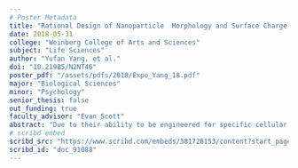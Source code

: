 ```yaml
---
# Poster Metadata
title: "Rational Design of Nanoparticle  Morphology and Surface Charge to Specify Cellular Uptake"
date: 2018-05-31
college: "Weinberg College of Arts and Sciences"
subject: "Life Sciences"
author: "Yufan Yang, et al."
doi: "10.21985/N2NT46"
poster_pdf: "/assets/pdfs/2018/Expo_Yang_18.pdf"
major: "Biological Sciences"
minor: "Psychology"
senior_thesis: false
out_funding: true
faculty_advisor: "Evan Scott"
abstract: "Due to their ability to be engineered for specific cellular targeting, nanoparticles (NPs) have emerged as promising drug delivery vessels for immunotherapeutic and vaccination treatments. However, a major unsolved obstacle for cell-specific nanoparticle delivery is non-specific circulatory clearance by the mononuclear-phagocytic system(MPS). Comprised of various phagocytic cells, the MPS removes NPs from circulation shortly after recognition, preventing NPs from efficiently reaching their target cells and reducing the intended therapeutic effect. Although some MPS cells can serve beneficially during immunotherapy and vaccination as antigen-presenting cells (APCs) capable of priming antigen-specific immune responses, their swift clearance of NPs reduces the viability of nanotherapy in general. The most frequently employed method of enhancing NP targeting is the incorporation of targeting ligands, like antibodies and peptides, but this method has so far demonstrated minimal impact on nonspecific MPS clearance: there is currently a need for an alternative, more precise method of cell-specific NP delivery.  Recently, it has been demonstrated that preferential uptake of NPs, composed of poly (ethylene glycol)-block-poly(propylene sulfide) (PEG-bl-PPS), by specific APC subsets can be achieved solely by modifying the NP physicochemical property of morphology. Additionally, the NP physicochemical property of surface charge has also similarly expressed the ability to alter NP biodistribution. As it has yet to be explored what the effects multiple NP physicochemical modifications in conjunction would have on NP biodistribution, I propose using PEG-bl-PPS to form NPs with various combinations of morphology and surface charge, in order to determine if the modifications can synergize to further enhance cell-specific targeting."
# scribd embed
scribd_src: "https://www.scribd.com/embeds/381726153/content?start_page=1&view_mode=scroll&access_key=key-jikH5JqGvSWkntP4Cn8D&show_recommendations=true"
scribd_id: "doc_91088"
---
```

